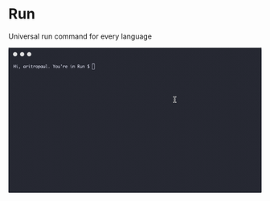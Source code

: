 # Run
Universal run command for every language

![](https://github.com/aritropaul/Run/blob/master/run.gif)

